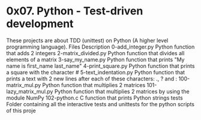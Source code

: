 # 0x07. Python - Test-driven development
These projects are about TDD (unittest) on Python (A higher level programming language).
Files	Description
0-add_integer.py	    Python function that adds 2 integers
2-matrix_divided.py	    Python function that divides all elements of a matrix
3-say_my_name.py	    Python function that prints "My name is first_name last_name"
4-print_square.py	    Python function that prints a square with the character #
5-text_indentation.py	Python function that prints a text with 2 new lines after each of these characters: ., ? and :
100-matrix_mul.py	    Python function that multiplies 2 matrices
101-lazy_matrix_mul.py	Python function that multiplies 2 matrices by using the module NumPy
102-python.c	        C function that prints Python strings
tests	Folder containing all the interactive tests and unittests for the python scripts of this proje